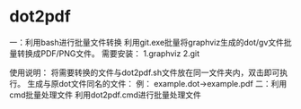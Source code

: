 # dot2pdf
一：利用bash进行批量文件转换
利用git.exe批量将graphviz生成的dot/gv文件批量转换成PDF/PNG文件。
需要安装：
1.graphviz
2.git

使用说明：
将需要转换的文件与dot2pdf.sh文件放在同一文件夹内，双击即可执行。
生成与原dot文件同名的文件：
例：
example.dot->example.pdf
二：利用cmd批量处理文件
利用dot2pdf.cmd进行批量处理文件

